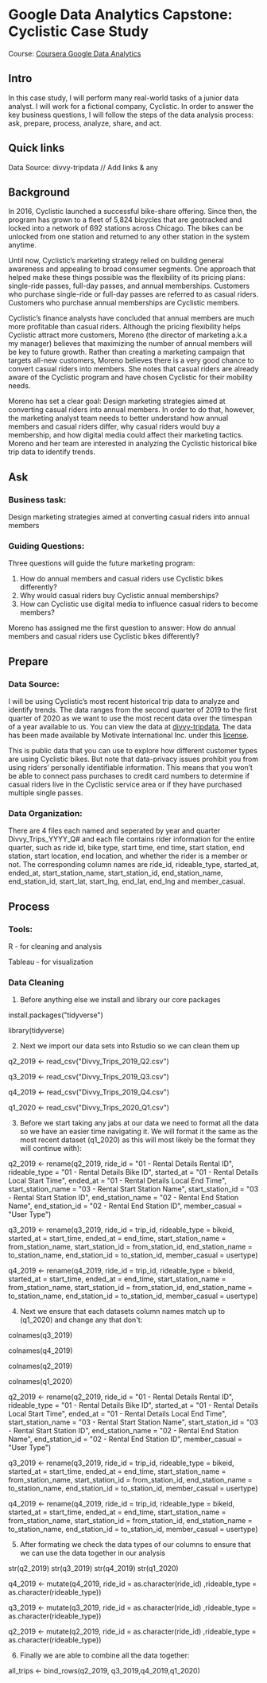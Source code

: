 # Google Data Analytics Capstone: Cyclistic Case Study
Course: [Coursera Google Data Analytics](https://www.coursera.org/professional-certificates/google-data-analytics#outcomes)

## Intro
In this case study, I will perform many real-world tasks of a junior data analyst. I will work for a fictional company, Cyclistic. In order to
answer the key business questions, I will follow the steps of the data analysis process: ask, prepare, process, analyze,
share, and act.

## Quick links

Data Source: divvy-tripdata // Add links & any

## Background

In 2016, Cyclistic launched a successful bike-share offering. Since then, the program has grown to a fleet of 5,824 bicycles that
are geotracked and locked into a network of 692 stations across Chicago. The bikes can be unlocked from one station and
returned to any other station in the system anytime.

Until now, Cyclistic’s marketing strategy relied on building general awareness and appealing to broad consumer segments.
One approach that helped make these things possible was the flexibility of its pricing plans: single-ride passes, full-day passes,
and annual memberships. Customers who purchase single-ride or full-day passes are referred to as casual riders. Customers
who purchase annual memberships are Cyclistic members.

Cyclistic’s finance analysts have concluded that annual members are much more profitable than casual riders. Although the
pricing flexibility helps Cyclistic attract more customers, Moreno (the director of marketing a.k.a my manager) believes that maximizing the number of annual members will
be key to future growth. Rather than creating a marketing campaign that targets all-new customers, Moreno believes there is a
very good chance to convert casual riders into members. She notes that casual riders are already aware of the Cyclistic
program and have chosen Cyclistic for their mobility needs.

Moreno has set a clear goal: Design marketing strategies aimed at converting casual riders into annual members. In order to
do that, however, the marketing analyst team needs to better understand how annual members and casual riders differ, why
casual riders would buy a membership, and how digital media could affect their marketing tactics. Moreno and her team are
interested in analyzing the Cyclistic historical bike trip data to identify trends.

## Ask

### Business task: 
Design marketing strategies aimed at converting casual riders into annual members

### Guiding Questions:

Three questions will guide the future marketing program:
1. How do annual members and casual riders use Cyclistic bikes differently?
2. Why would casual riders buy Cyclistic annual memberships?
3. How can Cyclistic use digital media to influence casual riders to become members?

Moreno has assigned me the first question to answer: How do annual members and casual riders use Cyclistic bikes
differently?

## Prepare

### Data Source:
I will be using Cyclistic’s most recent historical trip data to analyze and identify trends. The data ranges from the second quarter of 2019 to the first quarter of 2020 as we want to use the most recent data over the timespan of a year available to us. You can view the data at [divvy-tripdata](https://divvy-tripdata.s3.amazonaws.com/index.html), The data has been made available by Motivate International Inc. under this [license](https://ride.divvybikes.com/data-license-agreement).

This is public data that you can use to explore how different customer types are
using Cyclistic bikes. But note that data-privacy issues prohibit you from using riders’ personally identifiable information. This
means that you won’t be able to connect pass purchases to credit card numbers to determine if casual riders live in the
Cyclistic service area or if they have purchased multiple single passes.

### Data Organization:
There are 4 files each named and seperated by year and quarter Divvy_Trips_YYYY_Q# and each file contains rider information for the entire quarter, such as ride id, bike type, start time, end time, start station, end station, start location, end location, and whether the rider is a member or not. The corresponding column names are ride_id, rideable_type, started_at, ended_at, start_station_name, start_station_id, end_station_name, end_station_id, start_lat, start_lng, end_lat, end_lng and member_casual.

## Process

### Tools:

R - for cleaning and analysis

Tableau - for visualization

### Data Cleaning

1. Before anything else we install and library our core packages

  install.packages("tidyverse")

  library(tidyverse)

2. Next we import our data sets into Rstudio so we can clean them up

q2_2019 <- read_csv("Divvy_Trips_2019_Q2.csv")

q3_2019 <- read_csv("Divvy_Trips_2019_Q3.csv")

q4_2019 <- read_csv("Divvy_Trips_2019_Q4.csv")

q1_2020 <- read_csv("Divvy_Trips_2020_Q1.csv")

3. Before we start taking any jabs at our data we need to format all the data so we have an easier time navigating it. We will format it the same as the most recent dataset (q1_2020) as this will most likely be the format they will continue with):

q2_2019 <- rename(q2_2019, ride_id = "01 - Rental Details Rental ID", rideable_type = "01 - Rental Details Bike ID", started_at = "01 - Rental Details Local Start Time", ended_at = "01 - Rental Details Local End Time", start_station_name = "03 - Rental Start Station Name", start_station_id = "03 - Rental Start Station ID", end_station_name = "02 - Rental End Station Name", end_station_id = "02 - Rental End Station ID", member_casual = "User Type")

q3_2019 <- rename(q3_2019, ride_id = trip_id, rideable_type = bikeid, started_at = start_time, ended_at = end_time, start_station_name = from_station_name, start_station_id = from_station_id, end_station_name = to_station_name, end_station_id = to_station_id, member_casual = usertype)

q4_2019 <- rename(q4_2019, ride_id = trip_id, rideable_type = bikeid, started_at = start_time, ended_at = end_time, start_station_name = from_station_name, start_station_id = from_station_id, end_station_name = to_station_name, end_station_id = to_station_id, member_casual = usertype)

4. Next we ensure that each datasets column names match up to (q1_2020) and change any that don't:

colnames(q3_2019)

colnames(q4_2019)

colnames(q2_2019) 

colnames(q1_2020)

q2_2019 <- rename(q2_2019, ride_id = "01 - Rental Details Rental ID", rideable_type = "01 - Rental Details Bike ID", started_at = "01 - Rental Details Local Start Time", ended_at = "01 - Rental Details Local End Time", start_station_name = "03 - Rental Start Station Name", start_station_id = "03 - Rental Start Station ID", end_station_name = "02 - Rental End Station Name", end_station_id = "02 - Rental End Station ID", member_casual = "User Type")

q3_2019 <- rename(q3_2019, ride_id = trip_id, rideable_type = bikeid, started_at = start_time, ended_at = end_time, start_station_name = from_station_name, start_station_id = from_station_id, end_station_name = to_station_name, end_station_id = to_station_id, member_casual = usertype)

q4_2019 <- rename(q4_2019, ride_id = trip_id, rideable_type = bikeid, started_at = start_time, ended_at = end_time, start_station_name = from_station_name, start_station_id = from_station_id, end_station_name = to_station_name, end_station_id = to_station_id, member_casual = usertype)

5. After formating we check the data types of our columns to ensure that we can use the data together in our analysis

str(q2_2019)
str(q3_2019)
str(q4_2019)
str(q1_2020)

q4_2019 <-  mutate(q4_2019, ride_id = as.character(ride_id)
,rideable_type = as.character(rideable_type))

q3_2019 <-  mutate(q3_2019, ride_id = as.character(ride_id)
,rideable_type = as.character(rideable_type))

q2_2019 <-  mutate(q2_2019, ride_id = as.character(ride_id)
,rideable_type = as.character(rideable_type))

6. Finally we are able to combine all the data together:

all_trips <- bind_rows(q2_2019, q3_2019,q4_2019,q1_2020)
